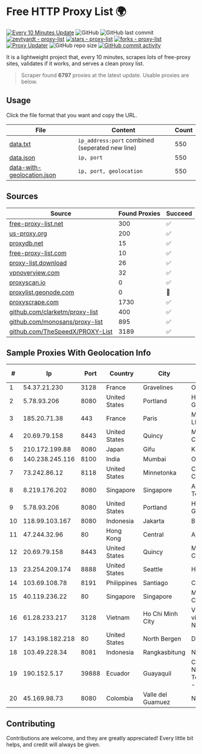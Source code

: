 
# Free HTTP Proxy List 🌍

[![Every 10 Minutes Update](https://github.com/mertguvencli/http-proxy-list/actions/workflows/main.yml/badge.svg?branch=main)](https://github.com/mertguvencli/http-proxy-list/actions/workflows/main.yml)
![GitHub](https://img.shields.io/github/license/mertguvencli/http-proxy-list)
![GitHub last commit](https://img.shields.io/github/last-commit/mertguvencli/http-proxy-list)
[![zevtyardt - proxy-list](https://img.shields.io/static/v1?label=zevtyardt&message=proxy-list&color=blue&logo=github)](https://github.com/zevtyardt/proxy-list "Go to GitHub repo")
[![stars - proxy-list](https://img.shields.io/github/stars/zevtyardt/proxy-list?style=social)](https://github.com/zevtyardt/proxy-list)
[![forks - proxy-list](https://img.shields.io/github/forks/zevtyardt/proxy-list?style=social)](https://github.com/zevtyardt/proxy-list)
[![Proxy Updater](https://github.com/zevtyardt/proxy-list/workflows/Proxy%20Updater/badge.svg)](https://github.com/zevtyardt/proxy-list/actions?query=workflow:"Proxy+Updater")
![GitHub repo size](https://img.shields.io/github/repo-size/zevtyardt/proxy-list)
[![GitHub commit activity](https://img.shields.io/github/commit-activity/m/zevtyardt/proxy-list?logo=commits)](https://github.com/zevtyardt/proxy-list/commits/main)

It is a lightweight project that, every 10 minutes, scrapes lots of free-proxy sites, validates if it works, and serves a clean proxy list.

> Scraper found **6797** proxies at the latest update. Usable proxies are below.

## Usage

Click the file format that you want and copy the URL.

|File|Content|Count|
|----|-------|-----|
|[data.txt](https://raw.githubusercontent.com/mertguvencli/http-proxy-list/main/proxy-list/data.txt)|`ip_address:port` combined (seperated new line)|550|
|[data.json](https://raw.githubusercontent.com/mertguvencli/http-proxy-list/main/proxy-list/data.json)|`ip, port`|550|
|[data-with-geolocation.json](https://raw.githubusercontent.com/mertguvencli/http-proxy-list/main/proxy-list/data-with-geolocation.json)|`ip, port, geolocation`|550|

## Sources

|Source|Found Proxies|Succeed|
|------|-------------|-------|
|[free-proxy-list.net](https://free-proxy-list.net)|300|✅|
|[us-proxy.org](https://www.us-proxy.org)|200|✅|
|[proxydb.net](http://proxydb.net)|15|✅|
|[free-proxy-list.com](https://free-proxy-list.com/?page=&port=&type%5B%5D=http&type%5B%5D=https&up_time=0&search=Search)|10|✅|
|[proxy-list.download](https://www.proxy-list.download/HTTP)|26|✅|
|[vpnoverview.com](https://vpnoverview.com/privacy/anonymous-browsing/free-proxy-servers)|32|✅|
|[proxyscan.io](https://www.proxyscan.io)|0|✅|
|[proxylist.geonode.com](https://proxylist.geonode.com/api/proxy-list?limit=300&page=1&sort_by=lastChecked&sort_type=desc&protocols=http,https)|0|🚫|
|[proxyscrape.com](https://api.proxyscrape.com/v2/?request=displayproxies&protocol=http&timeout=10000&country=all&ssl=all&anonymity=all)|1730|✅|
|[github.com/clarketm/proxy-list](https://raw.githubusercontent.com/clarketm/proxy-list/master/proxy-list-raw.txt)|400|✅|
|[github.com/monosans/proxy-list](https://raw.githubusercontent.com/monosans/proxy-list/main/proxies/http.txt)|895|✅|
|[github.com/TheSpeedX/PROXY-List](https://raw.githubusercontent.com/TheSpeedX/PROXY-List/master/http.txt)|3189|✅|


## Sample Proxies With Geolocation Info

|#|Ip|Port|Country|City|Internet Service Provider|
|-|--|----|-------|----|-------------------------|
|1|54.37.21.230|3128|France|Gravelines|OVH SAS|
|2|5.78.93.206|8080|United States|Portland|Hetzner Online GmbH|
|3|185.20.71.38|443|France|Paris|Mod Mission Critical LLC|
|4|20.69.79.158|8443|United States|Quincy|Microsoft Corporation|
|5|210.172.199.88|8080|Japan|Gifu|KITAGATA|
|6|140.238.245.116|8100|India|Mumbai|Oracle Corporation|
|7|73.242.86.12|8118|United States|Minnetonka|Comcast Cable Communications|
|8|8.219.176.202|8080|Singapore|Singapore|Alibaba (US) Technology Co., Ltd.|
|9|5.78.93.206|8080|United States|Portland|Hetzner Online GmbH|
|10|118.99.103.167|8080|Indonesia|Jakarta|Biznet Metronet|
|11|47.244.32.96|80|Hong Kong|Central|Alibaba.com LLC|
|12|20.69.79.158|8443|United States|Quincy|Microsoft Corporation|
|13|23.254.209.174|8888|United States|Seattle|Hostwinds LLC.|
|14|103.69.108.78|8191|Philippines|Santiago|CITI Cableworld Inc.|
|15|40.119.236.22|80|Singapore|Singapore|Microsoft Corporation|
|16|61.28.233.217|3128|Vietnam|Ho Chi Minh City|Vinadata broadcast via vinagame AS Number|
|17|143.198.182.218|80|United States|North Bergen|DigitalOcean, LLC|
|18|103.49.228.34|8081|Indonesia|Rangkasbitung|NASIONALONLINE|
|19|190.152.5.17|39888|Ecuador|Guayaquil|Corporacion Nacional De Telecomunicaciones - CNT EP|
|20|45.169.98.73|8080|Colombia|Valle del Guamuez|NET ISP S.A.S|



## Contributing

Contributions are welcome, and they are greatly appreciated! Every
little bit helps, and credit will always be given.

